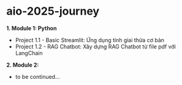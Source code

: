 # aio-2025-journey

**1. Module 1: Python**
- Project 1.1 - Basic Streamlit:
Ứng dụng tính giai thừa cơ bản 
- Project 1.2 - RAG Chatbot:
Xây dựng RAG Chatbot từ file pdf với LangChain

**2. Module 2:**
- to be continued...
